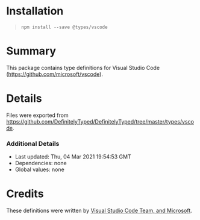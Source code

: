 # Installation
> `npm install --save @types/vscode`

# Summary
This package contains type definitions for Visual Studio Code (https://github.com/microsoft/vscode).

# Details
Files were exported from https://github.com/DefinitelyTyped/DefinitelyTyped/tree/master/types/vscode.

### Additional Details
 * Last updated: Thu, 04 Mar 2021 19:54:53 GMT
 * Dependencies: none
 * Global values: none

# Credits
These definitions were written by [Visual Studio Code Team, and Microsoft](https://github.com/microsoft).
